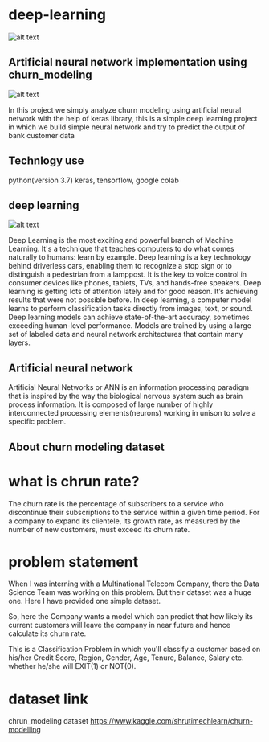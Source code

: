 # deep-learning

![alt text](https://www.cxotoday.com/wp-content/uploads/2020/04/deep-learning5.jpg)

## Artificial neural network implementation using churn_modeling

![alt text](https://img.favpng.com/17/9/6/customer-experience-bank-experience-management-png-favpng-Ww0Zr6gPHKQJ04Mysa2qv8BRC.jpg)


In this project we simply analyze churn modeling using artificial neural network with the help of keras library, this is a simple deep learning project in which we build simple neural network and try to predict the output of bank customer data

## Technlogy use
python(version 3.7)
keras, 
tensorflow,
google colab

## deep learning 

![alt text](https://orbograph.com/wp-content/uploads/2019/01/DeepLearn.png)


Deep Learning is the most exciting and powerful branch of Machine Learning. It's a technique that teaches computers to do what comes naturally to humans: learn by example. Deep learning is a key technology behind driverless cars, enabling them to recognize a stop sign or to distinguish a pedestrian from a lamppost. It is the key to voice control in consumer devices like phones, tablets, TVs, and hands-free speakers. Deep learning is getting lots of attention lately and for good reason. It’s achieving results that were not possible before.
In deep learning, a computer model learns to perform classification tasks directly from images, text, or sound. Deep learning models can achieve state-of-the-art accuracy, sometimes exceeding human-level performance. Models are trained by using a large set of labeled data and neural network architectures that contain many layers.


## Artificial neural network

Artificial Neural Networks or ANN is an information processing paradigm that is inspired by the way the biological nervous system such as brain process information. It is composed of large number of highly interconnected processing elements(neurons) working in unison to solve a specific problem.

## About churn modeling dataset

# what is chrun rate?

The churn rate is the percentage of subscribers to a service who discontinue their subscriptions to the service within a given time period. For a company to expand its clientele, its growth rate, as measured by the number of new customers, must exceed its churn rate.


# problem statement

When I was interning with a Multinational Telecom Company, there the Data Science Team was working on this problem. But their dataset was a huge one. Here I have provided one simple dataset.


So, here the Company wants a model which can predict that how likely its current customers will leave the company in near future and hence calculate its churn rate.

This is a Classification Problem in which you'll classify a customer based on his/her Credit Score, Region, Gender, Age, Tenure, Balance, Salary etc. whether he/she will EXIT(1) or NOT(0).

# dataset link
chrun_modeling dataset https://www.kaggle.com/shrutimechlearn/churn-modelling





